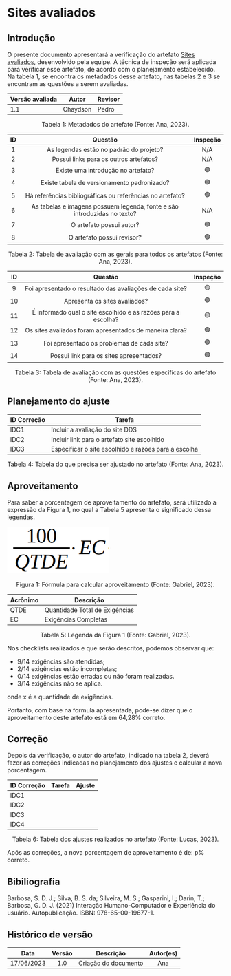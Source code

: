 # Sites avaliados

## Introdução

O presente documento apresentará a verificação do artefato [Sites avaliados](https://interacao-humano-computador.github.io/2023.1-Wikipedia/planejamento/sitesAnalisados/), desenvolvido pela equipe. A técnica de inspeção será aplicada para verificar esse artefato, de acordo com o planejamento estabelecido. Na tabela 1, se encontra os metadados desse artefato, nas tabelas 2 e 3 se encontram as questões a serem avaliadas.

<center>

| Versão avaliada | Autor | Revisor        |
| --------------- | ----- | -------------- |
| 1.1             | Chaydson   |  Pedro    |

</center>

<div style="text-align: center">
<p> Tabela 1: Metadados do artefato (Fonte: Ana, 2023). </p>
</div>

| ID  |                                 Questão                                  | Inspeção |
| :-: | :----------------------------------------------------------------------: | :------: |
|  1  |                 As legendas estão no padrão do projeto?                  |   N/A    |
|  2  |                  Possui links para os outros artefatos?                  |   N/A    |
|  3  |                    Existe uma introdução no artefato?                    |    🟢    |
|  4  |               Existe tabela de versionamento padronizado?                |    🟢    |
|  5  |        Há referências bibliográficas ou referências no artefato?         |    🟢    |
|  6  | As tabelas e imagens possuem legenda, fonte e são introduzidas no texto? |   N/A    |
|  7  |                         O artefato possui autor?                         |    🟢    |
|  8  |                        O artefato possui revisor?                        |    🟢    |

<div style="text-align: center">
<p> Tabela 2: Tabela de avaliação com as gerais para todos os artefatos (Fonte: Ana, 2023). </p>
</div>

| ID  |                             Questão                              | Inspeção |
| :-: | :--------------------------------------------------------------: | :------: |
|  9  |   Foi apresentado o resultado das avaliações de cada site?       |    🟡    |
| 10  |                   Apresenta os sites avaliados?                  |    🟢    |
| 11  | É informado qual o site escolhido e as razões para a escolha?    |    🟡    |
| 12  |    Os sites avaliados foram apresentados de maneira clara?      |    🟢    |
| 13  |        Foi apresentado os problemas de cada site?                |    🟢    |
| 14  |           Possui link para os sites apresentados?                |    🟢    |

<div style="text-align: center">
<p> Tabela 3: Tabela de avaliação com as questões específicas do artefato (Fonte: Ana, 2023). </p>
</div>

## Planejamento do ajuste

| ID Correção | Tarefa                                                                       |
| ----------- | ---------------------------------------------------------------------------- |
| IDC1        | Incluir a avaliação do site DDS                                              |
| IDC2        | Incluir link para o artefato site escolhido                                  |
| IDC3        | Especificar o site escolhido e razões para a escolha                         |

<div style="text-align: center">
<p> Tabela 4: Tabela do que precisa ser ajustado no artefato (Fonte: Ana, 2023). </p>
</div>

## Aproveitamento

Para saber a porcentagem de aproveitamento do artefato, será utilizado a expressão da Figura 1, no qual a Tabela 5 apresenta o significado dessa legendas.

<img src="../../../images/formulaCalculoAproveitamento.png"  alt="legenda da fórmula da figura 1"/>
<div style="text-align: center">

<p> Figura 1: Fórmula para calcular aproveitamento (Fonte: Gabriel, 2023). </p>
</div>

| Acrônimo | Descrição                      |
| -------- | ------------------------------ |
| QTDE     | Quantidade Total de Exigências |
| EC       | Exigências Completas           |

<div style="text-align: center">
<p> Tabela 5: Legenda da Figura 1 (Fonte: Gabriel, 2023). </p>
</div>

Nos checklists realizados e que serão descritos, podemos observar que:

- 9/14 exigências são atendidas;
- 2/14 exigências estão incompletas;
- 0/14 exigências estão erradas ou não foram realizadas.
- 3/14 exigências não se aplica.

onde x é a quantidade de exigências.

Portanto, com base na formula apresentada, pode-se dizer que o aproveitamento deste artefato está em 64,28% correto.

## Correção

Depois da verificação, o autor do artefato, indicado na tabela 2, deverá fazer as correções indicadas no planejamento dos ajustes e calcular a nova porcentagem.

| ID Correção | Tarefa | Ajuste |
| ----------- | ------ | ------ |
| IDC1        |        |        |
| IDC2        |        |        |
| IDC3        |        |        |
| IDC4        |        |        |

<!-- Atualizar histórico de versão, após corrigir. -->

<div style="text-align: center">
<p> Tabela 6: Tabela dos ajustes realizados no artefato (Fonte: Lucas, 2023). </p>
</div>

Após as correções, a nova porcentagem de aproveitamento é de: p% correto.

## Bibiliografia

Barbosa, S. D. J.; Silva, B. S. da; Silveira, M. S.; Gasparini, I.; Darin, T.; Barbosa, G. D. J. (2021) Interação Humano-Computador e Experiência do usuário. Autopublicação. ISBN: 978-65-00-19677-1.

## Histórico de versão

|    Data    | Versão |      Descrição       | Autor(es) |
| :--------: | :----: | :------------------: | :-------: |
| 17/06/2023 |  1.0   | Criação do documento |    Ana    |